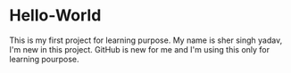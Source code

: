 # Hello-World
This is my first project for learning purpose.
My name is sher singh yadav, I'm new in this project. GitHub is new for me and I'm using this only for learning pourpose.

